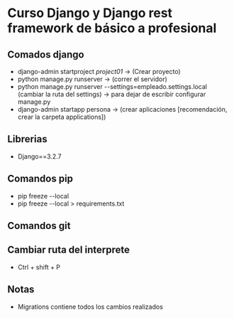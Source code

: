 # Curso Django y Django rest framework de básico a profesional  

## Comados django  
- django-admin startproject *project01* -> (Crear proyecto)  
- python manage.py runserver -> (correr el servidor)  
- python manage.py runserver --settings=empleado.settings.local (cambiar la ruta del settings)  -> para dejar de escribir configurar manage.py
- django-admin startapp persona -> (crear aplicaciones [recomendación, crear la carpeta applications])  

## Librerias  
- Django==3.2.7  

## Comandos pip
- pip freeze --local  
- pip freeze --local > requirements.txt  

## Comandos git  
  

## Cambiar ruta del interprete
- Ctrl + shift + P   

## Notas  
- Migrations contiene todos los cambios realizados  
